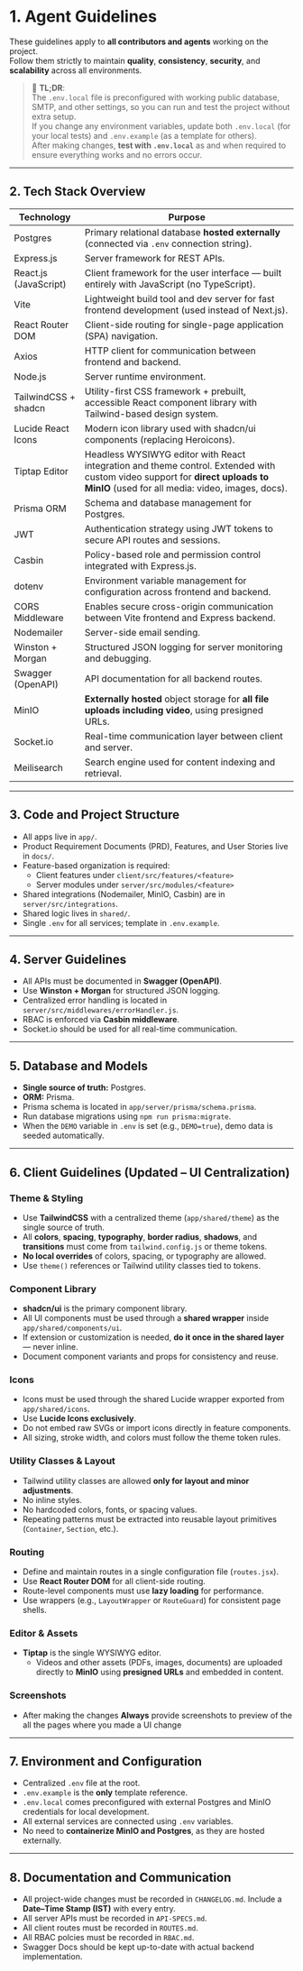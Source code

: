 # 1. Agent Guidelines

These guidelines apply to **all contributors and agents** working on the project.  
Follow them strictly to maintain **quality**, **consistency**, **security**, and **scalability** across all environments.

> 📝 **TL;DR**:  
> The `.env.local` file is preconfigured with working public database, SMTP, and other settings, so you can run and test the project without extra setup.  
> If you change any environment variables, update both `.env.local` (for your local tests) and `.env.example` (as a template for others).  
> After making changes, **test with `.env.local`** as and when required to ensure everything works and no errors occur.

---

## 2. Tech Stack Overview

| Technology              | Purpose                                                                                     |
|--------------------------|---------------------------------------------------------------------------------------------|
| Postgres                 | Primary relational database **hosted externally** (connected via `.env` connection string). |
| Express.js               | Server framework for REST APIs.                                                            |
| React.js (JavaScript)    | Client framework for the user interface — built entirely with JavaScript (no TypeScript).  |
| Vite                     | Lightweight build tool and dev server for fast frontend development (used instead of Next.js). |
| React Router DOM         | Client-side routing for single-page application (SPA) navigation.                          |
| Axios                    | HTTP client for communication between frontend and backend.                                |
| Node.js                  | Server runtime environment.                                                                |
| TailwindCSS + shadcn     | Utility-first CSS framework + prebuilt, accessible React component library with Tailwind-based design system. |
| Lucide React Icons       | Modern icon library used with shadcn/ui components (replacing Heroicons).                  |
| Tiptap Editor            | Headless WYSIWYG editor with React integration and theme control. Extended with custom video support for **direct uploads to MinIO** (used for all media: video, images, docs). |
| Prisma ORM               | Schema and database management for Postgres.                                               |
| JWT                      | Authentication strategy using JWT tokens to secure API routes and sessions.                |
| Casbin                   | Policy-based role and permission control integrated with Express.js.                       |
| dotenv                   | Environment variable management for configuration across frontend and backend.             |
| CORS Middleware          | Enables secure cross-origin communication between Vite frontend and Express backend.       |
| Nodemailer               | Server-side email sending.                                                                 |
| Winston + Morgan         | Structured JSON logging for server monitoring and debugging.                               |
| Swagger (OpenAPI)        | API documentation for all backend routes.                                                  |
| MinIO                    | **Externally hosted** object storage for **all file uploads including video**, using presigned URLs. |
| Socket.io                | Real-time communication layer between client and server.                                   |
| Meilisearch              | Search engine used for content indexing and retrieval.                                     |

---

## 3. Code and Project Structure

- All apps live in `app/`.
- Product Requirement Documents (PRD), Features, and User Stories live in `docs/`.
- Feature-based organization is required:
  - Client features under `client/src/features/<feature>`
  - Server modules under `server/src/modules/<feature>`
- Shared integrations (Nodemailer, MinIO, Casbin) are in `server/src/integrations`.
- Shared logic lives in `shared/`.
- Single `.env` for all services; template in `.env.example`.

---

## 4. Server Guidelines

- All APIs must be documented in **Swagger (OpenAPI)**.  
- Use **Winston + Morgan** for structured JSON logging.  
- Centralized error handling is located in `server/src/middlewares/errorHandler.js`.  
- RBAC is enforced via **Casbin middleware**.  
- Socket.io should be used for all real-time communication.

---

## 5. Database and Models

- **Single source of truth:** Postgres.  
- **ORM:** Prisma.  
- Prisma schema is located in `app/server/prisma/schema.prisma`.  
- Run database migrations using `npm run prisma:migrate`.  
- When the `DEMO` variable in `.env` is set (e.g., `DEMO=true`), demo data is seeded automatically.

---

## 6. Client Guidelines (Updated – UI Centralization)

### Theme & Styling
- Use **TailwindCSS** with a centralized theme (`app/shared/theme`) as the single source of truth.  
- All **colors**, **spacing**, **typography**, **border radius**, **shadows**, and **transitions** must come from `tailwind.config.js` or theme tokens.  
- **No local overrides** of colors, spacing, or typography are allowed.  
- Use `theme()` references or Tailwind utility classes tied to tokens.

### Component Library
- **shadcn/ui** is the primary component library.  
- All UI components must be used through a **shared wrapper** inside `app/shared/components/ui`.  
- If extension or customization is needed, **do it once in the shared layer** — never inline.  
- Document component variants and props for consistency and reuse.

### Icons
- Icons must be used through the shared Lucide wrapper exported from `app/shared/icons`.  
- Use **Lucide Icons exclusively**.  
- Do not embed raw SVGs or import icons directly in feature components.  
- All sizing, stroke width, and colors must follow the theme token rules.

### Utility Classes & Layout
- Tailwind utility classes are allowed **only for layout and minor adjustments**.  
- No inline styles.  
- No hardcoded colors, fonts, or spacing values.  
- Repeating patterns must be extracted into reusable layout primitives (`Container`, `Section`, etc.).

### Routing
- Define and maintain routes in a single configuration file (`routes.jsx`).  
- Use **React Router DOM** for all client-side routing.  
- Route-level components must use **lazy loading** for performance.  
- Use wrappers (e.g., `LayoutWrapper` or `RouteGuard`) for consistent page shells.

### Editor & Assets
- **Tiptap** is the single WYSIWYG editor.
  - Videos and other assets (PDFs, images, documents) are uploaded directly to **MinIO** using **presigned URLs** and embedded in content.

### Screenshots
- After making the changes **Always** provide screenshots to preview of the all the pages where you made a UI change

---

## 7. Environment and Configuration

- Centralized `.env` file at the root.  
- `.env.example` is the **only** template reference.  
- `.env.local` comes preconfigured with external Postgres and MinIO credentials for local development.  
- All external services are connected using `.env` variables.  
- No need to **containerize MinIO and Postgres**, as they are hosted externally.

---

## 8. Documentation and Communication

- All project-wide changes must be recorded in `CHANGELOG.md`. Include a **Date–Time Stamp (IST)** with every entry.  
- All server APIs must be recorded in `API-SPECS.md`.  
- All client routes must be recorded in `ROUTES.md`.  
- All RBAC polcies must be recorded in `RBAC.md`.  
- Swagger Docs should be kept up-to-date with actual backend implementation.
